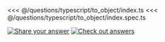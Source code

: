 <<< @/questions/typescript/to_object/index.ts
<<< @/questions/typescript/to_object/index.spec.ts

[![Share your answer](https://img.shields.io/badge/Share_your_answer-blue?style=flat)](https://github.com/tyankatsu0105/utility-challenges/issues/new?labels=answer,typescript/to_object&template=answer.md&title=typescript/to_object)
[![Check out answers](https://img.shields.io/badge/Check_out_answers-green?style=flat)](https://github.com/tyankatsu0105/utility-challenges/issues?q=is%3Aopen+label%3Atypescript/to_object+label%3Aanswer+)
